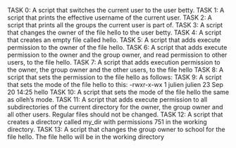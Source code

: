 TASK 0: A script that switches the current user to the user betty.
TASK 1: A script that prints the effective username of the current user.
TASK 2: A script that prints all the groups the current user is part of.
TASK 3: A script that changes the owner of the file hello to the user betty.
TASK 4: A script that creates an empty file called hello.
TASK 5: A script that adds execute permission to the owner of the file hello.
TASK 6: A script that adds execute permission to the owner and the group owner, and read permission to other users, to the file hello.
TASK 7: A script that adds execution permission to the owner, the group owner and the other users, to the file hello
TASK 8: A script that sets the permission to the file hello as follows:
TASK 9: A script that sets the mode of the file hello to this: -rwxr-x-wx 1 julien julien 23 Sep 20 14:25 hello
TASK 10: A script that sets the mode of the file hello the same as olleh’s mode.
TASK 11: A script that adds execute permission to all subdirectories of the current directory for the owner, the group owner and all other users. Regular files should not be changed.
TASK 12: A script that creates a directory called my_dir with permissions 751 in the working directory.
TASK 13: A script that changes the group owner to school for the file hello. The file hello will be in the working directory
